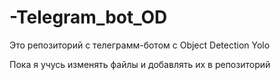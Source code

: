 # -Telegram_bot_OD
Это репозиторий с телеграмм-ботом с Object Detection Yolo

Пока я учусь изменять файлы и добавлять их в репозиторий

